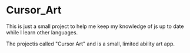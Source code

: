 # Cursor_Art

This is just a small project to help me keep my knowledge of js up to date while I learn other languages.

The projectis called "Cursor Art" and is a small, limited ability art app.
